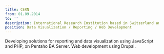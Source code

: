 ```yaml
---
title: CERN
from: 01.09.2014
to: ''
description: International Research Institution based in Switzerland and France.
position: Data Visualization / Reporting / Web Development
---
```

Developing solutions for reporting and data visualization using JavaScript and PHP, on Pentaho BA Server. Web development using Drupal.
